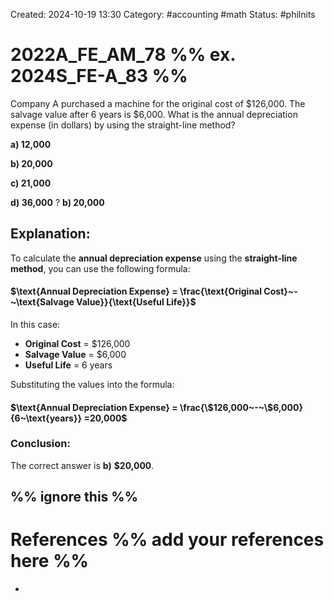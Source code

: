 Created: 2024-10-19 13:30
Category: #accounting  #math
Status: #philnits


# 2022A_FE_AM_78 %% ex. 2024S_FE-A_83 %%

Company A purchased a machine for the original cost of $126,000. The salvage value after 6 years is $6,000. What is the annual depreciation expense (in dollars) by using the straight-line method? 

**a) 12,000** 

**b) 20,000** 

**c) 21,000** 

**d) 36,000**
? 
**b) 20,000** 

## **Explanation:**

To calculate the **annual depreciation expense** using the **straight-line method**, you can use the following formula:
#### $\text{Annual Depreciation Expense} = \frac{\text{Original Cost}~-~\text{Salvage Value}}{\text{Useful Life}}$

In this case:

- **Original Cost** = $126,000
- **Salvage Value** = $6,000
- **Useful Life** = 6 years

Substituting the values into the formula:
#### $\text{Annual Depreciation Expense} = \frac{\$126,000~-~\$6,000}{6~\text{years}} =20,000$
### **Conclusion:**
The correct answer is **b)** **$20,000**.



%% ignore this %%
---









# References %% add your references here %%
- 